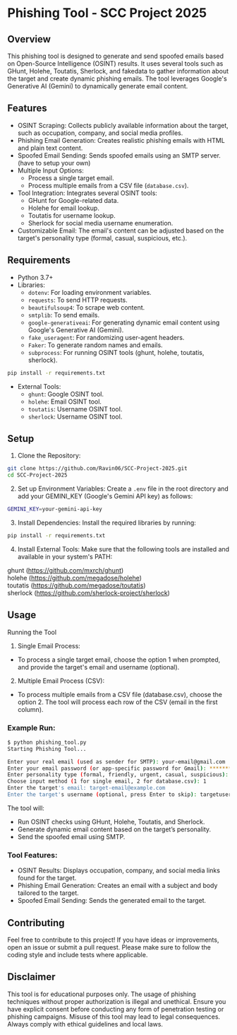 # Phishing Tool - SCC Project 2025
## Overview
This phishing tool is designed to generate and send spoofed emails based on Open-Source Intelligence (OSINT) results. It uses several tools such as GHunt, Holehe, Toutatis, Sherlock, and fakedata to gather information about the target and create dynamic phishing emails. The tool leverages Google's Generative AI (Gemini) to dynamically generate email content.

## Features
- OSINT Scraping: Collects publicly available information about the target, such as occupation, company, and social media profiles.
- Phishing Email Generation: Creates realistic phishing emails with HTML and plain text content.
- Spoofed Email Sending: Sends spoofed emails using an SMTP server. (have to setup your own)
- Multiple Input Options:
  - Process a single target email.
  - Process multiple emails from a CSV file (`database.csv`).
- Tool Integration: Integrates several OSINT tools:
  - GHunt for Google-related data.
  - Holehe for email lookup.
  - Toutatis for username lookup.
  - Sherlock for social media username enumeration.
- Customizable Email: The email's content can be adjusted based on the target's personality type (formal, casual, suspicious, etc.).

## Requirements
- Python 3.7+
- Libraries:
  - `dotenv`: For loading environment variables.
  - `requests`: To send HTTP requests.
  - `beautifulsoup4`: To scrape web content.
  - `smtplib`: To send emails.
  - `google-generativeai`: For generating dynamic email content using Google's Generative AI (Gemini).
  - `fake_useragent`: For randomizing user-agent headers.
  - `Faker`: To generate random names and emails.
  - `subprocess`: For running OSINT tools (ghunt, holehe, toutatis, sherlock).
```bash
pip install -r requirements.txt
```
- External Tools:
  - `ghunt`: Google OSINT tool.
  - `holehe`: Email OSINT tool.
  - `toutatis`: Username OSINT tool.
  - `sherlock`: Username OSINT tool.
 
## Setup
1. Clone the Repository:
```bash
git clone https://github.com/Ravin06/SCC-Project-2025.git
cd SCC-Project-2025
```

2. Set up Environment Variables:
Create a `.env` file in the root directory and add your GEMINI_KEY (Google's Gemini API key) as follows:
```bash
GEMINI_KEY=your-gemini-api-key
```

3. Install Dependencies:
Install the required libraries by running:
```bash
pip install -r requirements.txt
```

4. Install External Tools:
Make sure that the following tools are installed and available in your system's PATH:

ghunt (https://github.com/mxrch/ghunt)  
holehe (https://github.com/megadose/holehe)  
toutatis (https://github.com/megadose/toutatis)  
sherlock (https://github.com/sherlock-project/sherlock)  

## Usage
Running the Tool
1. Single Email Process:
- To process a single target email, choose the option 1 when prompted, and provide the target's email and username (optional).

2. Multiple Email Process (CSV):
- To process multiple emails from a CSV file (database.csv), choose the option 2. The tool will process each row of the CSV (email in the first column).

### Example Run:
```bash
$ python phishing_tool.py
Starting Phishing Tool...

Enter your real email (used as sender for SMTP): your-email@gmail.com
Enter your email password (or app-specific password for Gmail): **********
Enter personality type (formal, friendly, urgent, casual, suspicious): formal
Choose input method (1 for single email, 2 for database.csv): 1
Enter the target's email: target-email@example.com
Enter the target's username (optional, press Enter to skip): targetusername
```

The tool will:
- Run OSINT checks using GHunt, Holehe, Toutatis, and Sherlock.
- Generate dynamic email content based on the target’s personality.
- Send the spoofed email using SMTP.

### Tool Features:
- OSINT Results: Displays occupation, company, and social media links found for the target.
- Phishing Email Generation: Creates an email with a subject and body tailored to the target.
- Spoofed Email Sending: Sends the generated email to the target.

## Contributing
Feel free to contribute to this project! If you have ideas or improvements, open an issue or submit a pull request. Please make sure to follow the coding style and include tests where applicable.

## Disclaimer
This tool is for educational purposes only. The usage of phishing techniques without proper authorization is illegal and unethical. Ensure you have explicit consent before conducting any form of penetration testing or phishing campaigns. Misuse of this tool may lead to legal consequences. Always comply with ethical guidelines and local laws.

